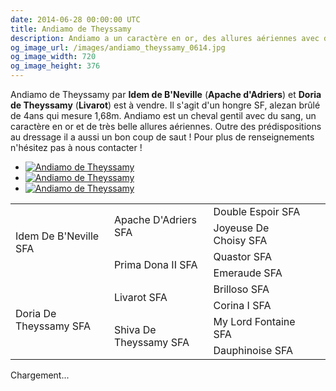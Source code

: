 ```yaml
---
date: 2014-06-28 00:00:00 UTC
title: Andiamo de Theyssamy
description: Andiamo a un caractère en or, des allures aériennes avec des prédispositions au dressage, mais a aussi un bon coup de saut !
og_image_url: /images/andiamo_theyssamy_0614.jpg
og_image_width: 720
og_image_height: 376
---
```


Andiamo de Theyssamy par **Idem de B'Neville** (**Apache d'Adriers**) et **Doria de Theyssamy** (**Livarot**) est à vendre. Il s'agit d'un hongre SF, alezan brûlé de 4ans qui mesure 1,68m. Andiamo est un cheval gentil avec du sang, un caractère en or et de très belle allures aériennes. Outre des prédispositions au dressage il a aussi un bon coup de saut ! Pour plus de renseignements n'hésitez pas à nous contacter !

<div class="gallery" style="display:block;">
<ul class="rig columns-4">
<li><a href="/images/andiamo_theyssamy_0614_1.jpg" title="Andiamo de Theyssamy"><img src="{{ site.baseurl }}/images/andiamo_theyssamy_0614_1_link_pv.jpg" alt='Andiamo de Theyssamy' /></a></li>
<li><a href="/images/andiamo_theyssamy_0614_2.jpg" title="Andiamo de Theyssamy"><img src="{{ site.baseurl }}/images/andiamo_theyssamy_0614_2_link_pv.jpg" alt='Andiamo de Theyssamy' /></a></li>
<li><a href="/images/andiamo_theyssamy_0614_3.jpg" title="Andiamo de Theyssamy"><img src="{{ site.baseurl }}/images/andiamo_theyssamy_0614_3_link_pv.jpg" alt='Andiamo de Theyssamy' /></a></li>
</ul>
</div>

<table class="genealogie">
	<tr>
		<td rowspan="4" class="c-cell">Idem De B'Neville SFA</td>
		<td rowspan="2" class="c-cell">Apache D'Adriers SFA</td>
		<td class="c-cell">Double Espoir SFA</td>
	</tr>
	<tr>
		<td class="c-cell">Joyeuse De Choisy SFA</td>
		<td></td>
		<td></td>
	</tr>
	<tr>
		<td rowspan="2" class="c-cell">Prima Dona II SFA</td>
		<td class="c-cell">Quastor SFA</td>
		<td></td>
	</tr>
	<tr>
		<td class="c-cell">Emeraude SFA</td>
		<td></td>
		<td></td>
	</tr>
	<tr>
		<td rowspan="4" class="c-cell">Doria De Theyssamy SFA</td>
		<td rowspan="2" class="c-cell">Livarot SFA</td>
		<td class="c-cell">Brilloso SFA</td>
	</tr>
	<tr>
		<td class="c-cell">Corina I SFA</td>
		<td></td>
		<td></td>
	</tr>
	<tr>
		<td rowspan="2" class="c-cell">Shiva De Theyssamy SFA</td>
		<td class="c-cell">My Lord Fontaine SFA</td>
		<td></td>
	</tr>
	<tr>
		<td class="c-cell">Dauphinoise SFA</td>
		<td></td>
		<td></td>
	</tr>
</table>

<div class="lazyYT" data-youtube-id="uzars7J7uXU" data-ratio="16:9">Chargement...</div>
